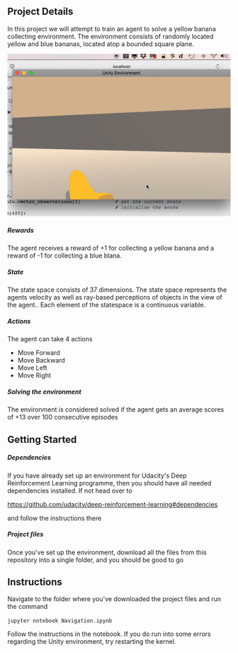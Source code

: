 ## Project Details

In this project we will attempt to train an agent to solve a yellow banana collecting environment. The environment consists of randomly located yellow and blue bananas, located atop a bounded square plane.

![agent animation](agent_behavior.gif)

##### Rewards
The agent receives a reward of +1 for collecting a yellow banana and a reward of -1 for collecting a blue blana. 

##### State
The state space consists of 37 dimensions. The state space represents the agents velocity as well as ray-based perceptions of objects in the view of the agent.. Each element of the statespace is a continuous variable.

##### Actions
The agent can take 4 actions
* Move Forward
* Move Backward
* Move Left
* Move Right

##### Solving the environment
The environment is considered solved if the agent gets an average scores of +13 over 100 consecutive episodes

## Getting Started

##### Dependencies
If you have already set up an environment for Udacity's Deep Reinforcement Learning programme, then you should have all needed dependencies installed. If not head over to 

https://github.com/udacity/deep-reinforcement-learning#dependencies

and follow the instructions there

##### Project files
Once you've set up the environment, download all the files from this repository into a single folder, and you should be good to go

## Instructions

Navigate to the folder where you've downloaded the project files and run the command

`jupyter notebook Navigation.ipynb`

Follow the instructions in the notebook. If you do run into some errors regarding the Unity environment, try restarting the kernel.

